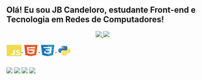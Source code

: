 ## Olá! Eu sou JB Candeloro, estudante Front-end e Tecnologia em Redes de Computadores!
<div align="center">
  <a href="https://github.com/jbcandeloro">
  <img height="180em" src="https://github-readme-stats.vercel.app/api?username=jbcandeloro&show_icons=true&theme=dracula&include_all_commits=true&count_private=true"/>
  <img height="180em" src="https://github-readme-stats.vercel.app/api/top-langs/?username=jbcandeloro&layout=compact&langs_count=7&theme=dracula"/>
</div>

<div style="display: inline_block"><br>
  <img align="center" alt="JB-Js" height="30" width="40" src="https://raw.githubusercontent.com/devicons/devicon/master/icons/javascript/javascript-plain.svg">
 
  
  <img align="center" alt="JB-HTML" height="30" width="40" src="https://raw.githubusercontent.com/devicons/devicon/master/icons/html5/html5-original.svg">
  <img align="center" alt="JB-CSS" height="30" width="40" src="https://raw.githubusercontent.com/devicons/devicon/master/icons/css3/css3-original.svg">
  <img align="center" alt="JB-Python" height="30" width="40" src="https://raw.githubusercontent.com/devicons/devicon/master/icons/python/python-original.svg">
  
  <!--<img align="right" alt="JB-pic" height="150" style="border-radius:50px;" src="https://photos.app.goo.gl/NrjvzRdPP3C4kWyZ8?width=676&height=676">-->
</div>

##

<div> 
    <a href="https://instagram.com/jbcandeloro" target="_blank"><img src="https://img.shields.io/badge/-Instagram-%23E4405F?style=for-the-badge&logo=instagram&logoColor=white" target="_blank"></a>
 	 <a href="#"_blank"><img src="https://img.shields.io/badge/Discord-7289DA?style=for-the-badge&logo=discord&logoColor=white" target="_blank"></a> 
  <a href = "mailto:jbcandeloro@gmail.com"><img src="https://img.shields.io/badge/-Gmail-%23333?style=for-the-badge&logo=gmail&logoColor=white" target="_blank"></a>
  <a href="#" target="_blank"><img src="https://img.shields.io/badge/-LinkedIn-%230077B5?style=for-the-badge&logo=linkedin&logoColor=white" target="_blank"></a> 
